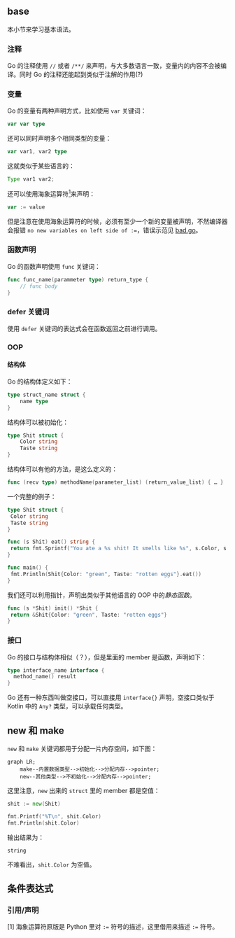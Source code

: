 ## base

本小节来学习基本语法。

### 注释

Go 的注释使用 `//` 或者 `/**/` 来声明，与大多数语言一致，变量内的内容不会被编译。同时 Go 的注释还能起到类似于注解的作用(?)

### 变量

Go 的变量有两种声明方式，比如使用 `var` 关键词：

```go
var var type
```

还可以同时声明多个相同类型的变量：

```go
var var1, var2 type
```

这就类似于某些语言的：

```java
Type var1 var2;
```

还可以使用海象运算符[<sup>1</sup>](#refer)来声明：

```go
var := value
```

但是注意在使用海象运算符的时候，必须有至少一个新的变量被声明，不然编译器会报错 `no new variables on left side of :=`，错误示范见 [bad.go](bad.go)。

### 函数声明

Go 的函数声明使用 `func` 关键词：

```go
func func_name(parammeter type) return_type {
    // func body
}
```

### defer 关键词

使用 `defer` 关键词的表达式会在函数返回之前进行调用。

### OOP

#### 结构体

Go 的结构体定义如下：

```go
type struct_name struct {
    name type
}
```

结构体可以被初始化：

```go
type Shit struct {
    Color string
    Taste string
}
```

结构体可以有他的方法，是这么定义的：

```go
func (recv type) methodName(parameter_list) (return_value_list) { … }
```

一个完整的例子：

```go
type Shit struct {
 Color string
 Taste string
}

func (s Shit) eat() string {
 return fmt.Sprintf("You ate a %s shit! It smells like %s", s.Color, s.Taste)
}

func main() {
 fmt.Println(Shit{Color: "green", Taste: "rotten eggs"}.eat())
}
```

我们还可以利用指针，声明出类似于其他语言的 OOP 中的*静态函数*。

```go
func (s *Shit) init() *Shit {
 return &Shit{Color: "green", Taste: "rotten eggs"}
}
```

### 接口

Go 的接口与结构体相似（？），但是里面的 member 是函数，声明如下：

```go
type interface_name interface {
  method_name() result
}
```

Go 还有一种东西叫做空接口，可以直接用 `interface{}` 声明，空接口类似于 Kotlin 中的 `Any?` 类型，可以承载任何类型。

## new 和 make

`new` 和 `make` 关键词都用于分配一片内存空间，如下图：

```mermaid
graph LR;
    make--内置数据类型-->初始化-->分配内存-->pointer;
    new--其他类型-->不初始化-->分配内存-->pointer;
```

这里注意，`new` 出来的 `struct` 里的 member 都是空值：

```go
shit := new(Shit)

fmt.Printf("%T\n", shit.Color)
fmt.Println(shit.Color)
```

输出结果为：

```
string

```

不难看出，`shit.Color` 为空值。

## 条件表达式

<!--TODO-->

### 引用/声明

<div id="refer" />

[1] 海象运算符原版是 Python 里对 `:=` 符号的描述，这里借用来描述 `:=` 符号。
